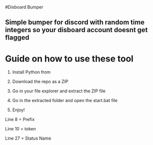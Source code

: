 #Disboard Bumper 

## Simple bumper for discord with random time integers so your disboard account doesnt get flagged 

# Guide on how to use these tool
 
1. Install Python from 
 
2. Download the repo as a ZIP

3. Go in your file explorer and extract the ZIP file

4. Go in the extracted folder and open the start.bat file

5. Enjoy! 
   
Line 8 = Prefix  
 
Line 10 = token 
  
Line 27 = Status Name 